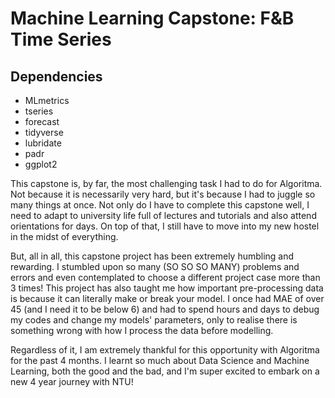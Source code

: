 # Machine Learning Capstone: F&B Time Series

## Dependencies
- MLmetrics
- tseries
- forecast
- tidyverse
- lubridate
- padr
- ggplot2

This capstone is, by far, the most challenging task I had to do for Algoritma. Not because it is necessarily very hard, but it's because I had to juggle so many things at once. 
Not only do I have to complete this capstone well, I need to adapt to university life full of lectures and tutorials and also attend orientations for days. 
On top of that, I still have to move into my new hostel in the midst of everything. 

But, all in all, this capstone project has been extremely humbling and rewarding. I stumbled upon so many (SO SO SO MANY) problems and errors and even contemplated to choose a different project case more than 3 times!
This project has also taught me how important pre-processing data is because it can literally make or break your model. I once had MAE of over 45 (and I need it to be below 6) and had to spend hours and days to debug my codes and change my models' parameters, only to realise there is something wrong with how I process the data before modelling.

Regardless of it, I am extremely thankful for this opportunity with Algoritma for the past 4 months. I learnt so much about Data Science and Machine Learning, both the good and the bad, and I'm super excited to embark on a new 4 year journey with NTU! 


